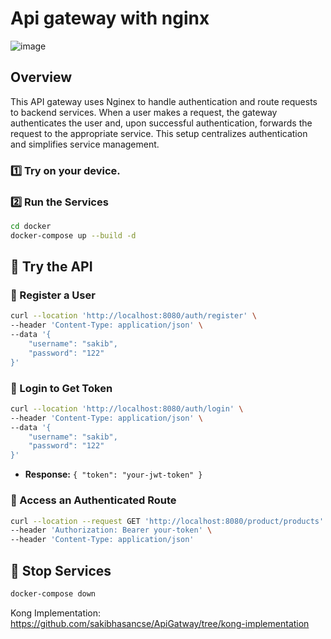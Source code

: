 ﻿# Api gateway with nginx
![image](https://github.com/user-attachments/assets/e137f947-229a-4b18-89f4-c1259372aff8)

## Overview

This API gateway uses Nginex to handle authentication and route requests to backend services. When a user makes a request, the gateway authenticates the user and, upon successful authentication, forwards the request to the appropriate service. This setup centralizes authentication and simplifies service management.

### 1️⃣ Try on your device.

### 2️⃣ Run the Services

```sh
cd docker
docker-compose up --build -d
```

## 🚀 Try the API
### 🔹 Register a User
```sh
curl --location 'http://localhost:8080/auth/register' \
--header 'Content-Type: application/json' \
--data '{
    "username": "sakib",
    "password": "122"
}'
```

### 🔹 Login to Get Token
```sh
curl --location 'http://localhost:8080/auth/login' \
--header 'Content-Type: application/json' \
--data '{
    "username": "sakib",
    "password": "122"
}'
```
- **Response:** `{ "token": "your-jwt-token" }`

### 🔹 Access an Authenticated Route
```sh
curl --location --request GET 'http://localhost:8080/product/products' \
--header 'Authorization: Bearer your-token' \
--header 'Content-Type: application/json'
```

## 🛑 Stop Services
```sh
docker-compose down
```
Kong Implementation: https://github.com/sakibhasancse/ApiGatway/tree/kong-implementation
